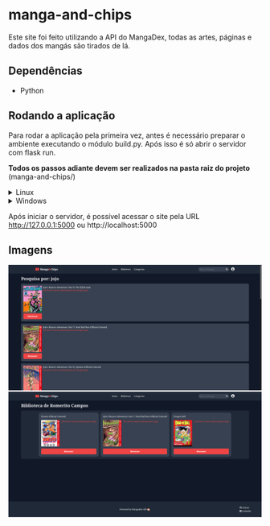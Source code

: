 # manga-and-chips
Este site foi feito utilizando a API do MangaDex, todas as artes, páginas e dados dos mangás são tirados de lá.

## Dependências
- Python

## Rodando a aplicação
Para rodar a aplicação pela primeira vez, antes é necessário preparar o ambiente executando o módulo build.py. Após isso é só abrir o servidor com flask run.

**Todos os passos adiante devem ser realizados na pasta raiz do projeto** (manga-and-chips/)

<details>
  <summary>Linux</summary>
    
  - **Preparando o ambiente (faz apenas uma vez):**
     ```bash
     python3 build.py
     ```
  - **Ativando a virtual environment:**
     ```bash
     source venv/bin/activate
     ```
  - **Iniciando o servidor:**
     ```bash
     flask run
     ```
</details>

<details>
  <summary>Windows</summary>
    
  - **Preparando o ambiente (faz apenas uma vez):**
     ```bash
     py build.py
     ```
     
     ou
    
     ```bash
     python build.py
     ```
  - **Ativando a virtual environment:**
     ```bash
     .\venv\Scripts\activate
     ```
  - **Iniciando o servidor:**
     ```bash
     flask run
     ```
</details>

Após iniciar o servidor, é possível acessar o site pela URL http://127.0.0.1:5000 ou http://localhost:5000

## Imagens

![alt text](images/search.png)
![alt text](images/library.png)

